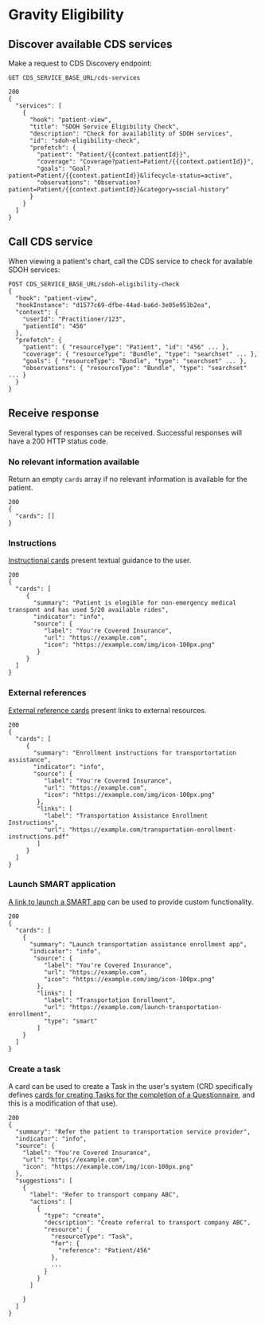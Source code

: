 # Gravity Eligibility

## Discover available CDS services
Make a request to CDS Discovery endpoint:
```
GET CDS_SERVICE_BASE_URL/cds-services

200 
{
  "services": [
    {
      "hook": "patient-view",
      "title": "SDOH Service Eligibility Check",
      "description": "Check for availability of SDOH services",
      "id": "sdoh-eligibility-check",
      "prefetch": {
        "patient": "Patient/{{context.patientId}}",
        "coverage": "Coverage?patient=Patient/{{context.patientId}}",
        "goals": "Goal?patient=Patient/{{context.patientId}}&lifecycle-status=active",
        "observations": "Observation?patient=Patient/{{context.patientId}}&category=social-history"
      }
    }
  ]
}
```

## Call CDS service
When viewing a patient's chart, call the CDS service to check for available SDOH
services:

```
POST CDS_SERVICE_BASE_URL/sdoh-eligibility-check
{
  "hook": "patient-view",
  "hookInstance": "d1577c69-dfbe-44ad-ba6d-3e05e953b2ea",
  "context": {
    "userId": "Practitioner/123",
    "patientId": "456"
  },
  "prefetch": {
    "patient": { "resourceType": "Patient", "id": "456" ... },
    "coverage": { "resourceType": "Bundle", "type": "searchset" ... },
    "goals": { "resourceType": "Bundle", "type": "searchset" ... },
    "observations": { "resourceType": "Bundle", "type": "searchset" ... }
  }
}
```

## Receive response
Several types of responses can be received. Successful responses will have a 200
HTTP status code.

### No relevant information available
Return an empty `cards` array if no relevant information is available for the
patient.

```
200
{
  "cards": []
}
```

### Instructions
[Instructional
cards](http://www.hl7.org/fhir/us/davinci-crd/hooks.html#instructions) present
textual guidance to the user.

```
200
{
  "cards": [
     {
       "summary": "Patient is elegible for non-emergency medical transpont and has used 5/20 available rides",
       "indicator": "info",
       "source": {
          "label": "You're Covered Insurance",
          "url": "https://example.com",
          "icon": "https://example.com/img/icon-100px.png"
        }
     } 
  ]
}
```

### External references
[External reference
cards](http://www.hl7.org/fhir/us/davinci-crd/hooks.html#external-reference)
present links to external resources.

```
200
{
  "cards": [
     {
       "summary": "Enrollment instructions for transportortation assistance",
       "indicator": "info",
       "source": {
          "label": "You're Covered Insurance",
          "url": "https://example.com",
          "icon": "https://example.com/img/icon-100px.png"
        },
        "links": [
          "label": "Transportation Assistance Enrollment Instructions",
          "url": "https://example.com/transportation-enrollment-instructions.pdf"
        ]
     } 
  ]
}
```

### Launch SMART application
[A link to launch a SMART
app](http://www.hl7.org/fhir/us/davinci-crd/hooks.html#launch-smart-application)
can be used to provide custom functionality.

```
200
{
  "cards": [
    {
      "summary": "Launch transportation assistance enrollment app",
      "indicator": "info",
       "source": {
          "label": "You're Covered Insurance",
          "url": "https://example.com",
          "icon": "https://example.com/img/icon-100px.png"
        },
        "links": [
          "label": "Transportation Enrollment",
          "url": "https://example.com/launch-transportation-enrollment",
          "type": "smart"
        ]
    }
  ]
}
```

### Create a task
A card can be used to create a Task in the user's system (CRD specifically
defines [cards for creating Tasks for the completion of a
Questionnaire](http://www.hl7.org/fhir/us/davinci-crd/hooks.html#request-form-completion),
and this is a modification of that use).

```
200
{
  "summary": "Refer the patient to transportation service provider",
  "indicator": "info",
  "source": {
    "label": "You're Covered Insurance",
    "url": "https://example.com",
    "icon": "https://example.com/img/icon-100px.png"
  },
  "suggestions": [
    {
      "label": "Refer to transport company ABC",
      "actions": [
        {
          "type": "create",
          "decsription": "Create referral to transport company ABC",
          "resource": {
            "resourceType": "Task",
            "for": {
              "reference": "Patient/456"
            },
            ...
          }
        }
      ]

    }
  ]
}
```
